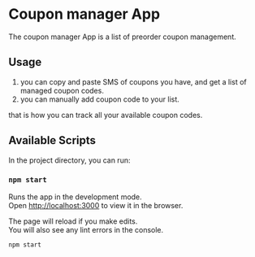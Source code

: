 # Coupon manager App

The coupon manager App is a list of preorder coupon management.
## Usage

1) you can copy and paste SMS of coupons you have, and get a list of managed coupon codes.
2) you can manually add coupon code to your list.

that is how you can track all your available coupon codes.

## Available Scripts

In the project directory, you can run:

### `npm start`

Runs the app in the development mode.\
Open [http://localhost:3000](http://localhost:3000) to view it in the browser.

The page will reload if you make edits.\
You will also see any lint errors in the console.


```bash
npm start
```



